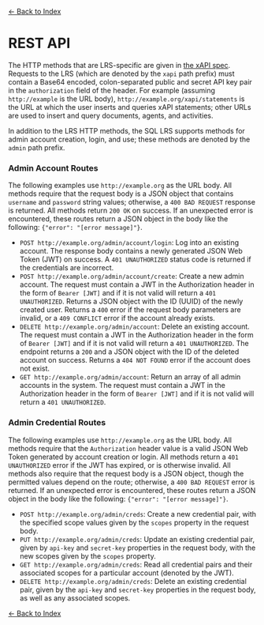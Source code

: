 [<- Back to Index](index.md)

# REST API

The HTTP methods that are LRS-specific are given in [the xAPI spec](https://github.com/adlnet/xAPI-Spec/blob/master/xAPI-Communication.md#datatransfer). Requests to the LRS (which are denoted by the `xapi` path prefix) must contain a Base64 encoded, colon-separated public and secret API key pair in the `authorization` field of the header. For example (assuming `http://example` is the URL body), `http://example.org/xapi/statements` is the URL at which the user inserts and queries xAPI statements; other URLs are used to insert and query documents, agents, and activities.

In addition to the LRS HTTP methods, the SQL LRS supports methods for admin account creation, login, and use; these methods are denoted by the `admin` path prefix.

### Admin Account Routes

The following examples use `http://example.org` as the URL body. All methods require that the request body is a JSON object that contains `username` and `password` string values; otherwise, a `400 BAD REQUEST` response is returned. All methods return `200 OK` on success. If an unexpected error is encountered, these routes return a JSON object in the body like the following: `{"error": "[error message]"}`.

- `POST http://example.org/admin/account/login`: Log into an existing account. The response body contains a newly generated JSON Web Token (JWT) on success. A `401 UNAUTHORIZED` status code is returned if the credentials are incorrect.
- `POST http://example.org/admin/account/create`: Create a new admin account. The request must contain a JWT in the Authorization header in the form of `Bearer [JWT]` and if it is not valid will return a `401 UNAUTHORIZED`. Returns a JSON object with the ID (UUID) of the newly created user. Returns a `400` error if the request body parameters are invalid, or a `409 CONFLICT` error if the account already exists.
- `DELETE http://example.org/admin/account`: Delete an existing account. The request must contain a JWT in the Authorization header in the form of `Bearer [JWT]` and if it is not valid will return a `401 UNAUTHORIZED`. The endpoint returns a `200` and a JSON object with the ID of the deleted account on success. Returns a `404 NOT FOUND` error if the account does not exist.
- `GET http://example.org/admin/account`: Return an array of all admin accounts in the system. The request must contain a JWT in the Authorization header in the form of `Bearer [JWT]` and if it is not valid will return a `401 UNAUTHORIZED`.

### Admin Credential Routes

The following examples use `http://example.org` as the URL body. All methods require that the `Authorization` header value is a valid JSON Web Token generated by account creation or login. All methods return a `401 UNAUTHORIZED` error if the JWT has expired, or is otherwise invalid. All methods also require that the request body is a JSON object, though the permitted values depend on the route; otherwise, a `400 BAD REQUEST` error is returned. If an unexpected error is encountered, these routes return a JSON object in the body like the following: `{"error": "[error message]"}`.

- `POST http://example.org/admin/creds`: Create a new credential pair, with the specified scope values given by the `scopes` property in the request body.
- `PUT http://example.org/admin/creds`: Update an existing credential pair, given by `api-key` and `secret-key` properties in the request body, with the new scopes given by the `scopes` property.
- `GET http://example.org/admin/creds`: Read all credential pairs and their associated scopes for a particular account (denoted by the JWT).
- `DELETE http://example.org/admin/creds`: Delete an existing credential pair, given by the `api-key` and `secret-key` properties in the request body, as well as any associated scopes.

[<- Back to Index](index.md)
